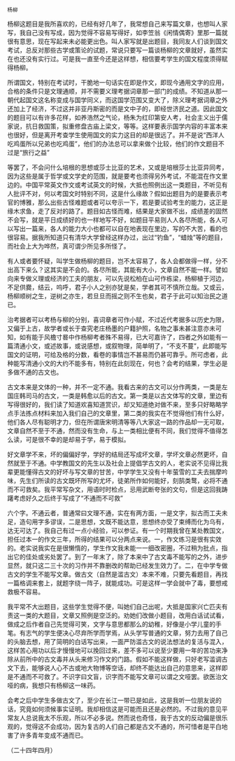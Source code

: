     杨柳 

   杨柳这题目是我所喜欢的，已经有好几年了，我常想自己来写篇文章，也想叫人家写，我自己没有写成，因为觉得不容易写得好，如李笠翁《闲情偶寄》里那一篇就很有意思，现在写起来未必能更出色。叫人家写就是出题目，我同友人们谈到国文考试，总反对那些古学或策论的试题，常说只要写一篇谈杨柳的文章就好，虽然实在也还没有实行过。可是我一直至今还是这样想，相信要考学生的国文程度须得赋得杨柳。

   所谓国文，特别在考试时，干脆地一句话实在即是作文，即现今通用文字的应用，合格的条件只是文理通顺，并不需要义理考据词章那一部门的成绩。不知道从那一朝代起国文这名称变成与国学同义，而这国学范围又变大了，除义理考据词章之外还加上了经济，不过这并非亚丹斯密的而是文中子的，即经世济民之道。因此国文的题目可以有许多花样，如养浩然之气论，杨朱为红印第安人考，社会主义出于儒家说，抗日救国策，拟重修盘古庙上梁文，等等。这样要表示国学内容的丰富本来也很好，但是离开考查学生使用国文的实力这目的却是很远了。并不是说“西洋人吃鸡蛋所以兄弟也吃鸡蛋”，他们的办法总可以拿来做个比较，他们的作文题目不过是“旅行之益”

   等罢了，不会问什么培根的思想或莎士比亚的艺术，又或是培根莎士比亚异同考，因为这些是属于哲学或文学史的范围，就是要考也须得另外考试，不能混在作文里边的。中国平常英文作文或考试英文的时候，大抵也照例出这一类题目，不听见有人批评不对，何以考国文时特别不同，这是什么缘故？假如出题目为的是要表示考官的博雅，那么出些古怪难题或者可以夸示一下，若是要试验考生的能力，这正是缘木求鱼，走了反对的路了。题目如古怪而难，结果是大家做不出，成绩差的固然不会写，就是平日成绩好的也一样地写不好，如题目平易则人人各尽所能，各人可以写出一篇来，各人的能力大小也都可以自在地表现在里边，写的不大苦，看的也很容易。据我所知道只有清华大学曾经这样办过，出过“钓鱼”，“蜡烛”等的题目，而社会上大为哗然，真可谓少所见多所怪了。

   有人或者要怀疑，叫学生做杨柳的题目，岂不太容易了，各人会都做得一样，分不出高下来么？这其实是不会的。各尽所能，其能有大小，文章自然不能一样。譬如向来专做义理或经济的工夫的朋友，可以先说松柏在山可作栋梁，杨柳植于河边，不足供爨，结云，呜呼，君子小人之别亦犹是矣，学者其可不慎所立哉。又或云，杨柳顺树之生，逆树之亦生，若旦旦而摇之则不生也矣，君子于此可以知治民之道已。

   治考据者可以考杨与柳的分别，喜词章者可作小赋，不过近代考据多以历史为限，又偏于上古，故学者或长于查究老庄杨墨的户籍护照，名物之事未甚注意亦未可知，如有能于风檐寸晷中作杨柳考者殊不易得，已大可嘉许了，四者之外如能有一篇清通小文，或述故事，或说感想，或叙物理，简单明了，“不支不蔓”，此即能写国文的证明，可给及格的分数，看卷的事情岂不甚易而仍甚可靠乎。所可虑者，此种能写清通小文的大约不能多有，特别在此刻现在，何也？会考的结果，学生必是多做不通的古文也。

   古文本来是文体的一种，并不一定不通。我看古来的古文可以分作两类，一类是左国庄韩司马的古文，一类是韩愈以后的古文。第一类是以古文体写的文章，里边有写得很好的，我们读了知道欢喜知道赏识，却又知道绝对做不来，至多只好略略学点手法拣点材料来加入我们自己的文章里，第二类的我实在不觉得他们有什么好，他们各人尽有聪明才力，但在所谓唐宋明清等等八大家这一路的作品却一无可取，文章自然不至于不通，然而没有生命，与上一类相比便有不同，我们觉得不值得怎么读，可是很不幸的是却易于学，易于模拟。

   好文章学不来，坏的偏偏好学，学好的结局还写成坏文章，学坏文章必然更坏，自然就至于不通。中学教国文的先生以及社会上提倡学古文的人，老实说不见得比我辈更能懂得古文的好坏与写文章的甘苦，中学学生又没有十年萤雪的工夫去揣摩吟味，先生们所读的古文既坏所写的尤坏，徒弟所作如何能好，刻鹄类鹜，必将不通而不可救矣。我平常写杂文，用语时时检点，忌用武断夸张的文句，但是这回我踌躇考虑好久之后终于写成了“不通而不可救”

   六个字。不通云者，普通常曰文理不通，实在有两方面，一是文字，拟古而工夫未足，造句用字多谬误，二是思想，文既不能达意，思想终亦受了束缚而化为乌有，达无可达了。我自己有过一点小经验，可以参证。有一个时期我曾在某处教国文，担任过本一的作文三年，所得的结果可以分两点来说。一，作文练习是很有实效的。老实说我实在是很懒惰的，学生作文我未能一一细改密圈，不过稍为批点，指出它的佳处或劣处罢了。到了一年末了，除了本来中了古文毒不能写的之外，进步显然，就只这二三十次的习作并不靠删改的帮助已经发生效力了。二，在中学专做古文的学生不能写文章。做古文（自然是滥古文）本来不难，只要先看题目，再找一篇格调来套上，就题字绕一阵子，就能成功。可是这样一学会就中了毒，要想戒救极不容易。

   我平常不大出题目，这些学生觉得不便，叫她们自己出呢，大抵是国家兴亡匹夫有责这一类的大题目，文章又照例是空泛的。劝她们改做小题目，改用白话试试看，做成之后作者自己先觉得可笑，文字与意思都那么的幼稚，好像是小学儿童的手笔。有志气的学生便决心尽弃所学而学焉，从头学写普通的文章，努力去用了自己的头脑去想，用了简明的白话写出来，一面严防滥古文的说法想法的复活与混入，这样苦心用功以后才慢慢地可以挽回过来，差不多可以说至少要用一年的苦功来净除从前所中的古文毒并从头来修习作文的门路。假如不能这样做，只好老写滥调古文下去，能够说人心不古或地大物博等空话，却终不能达出自己的意思来，这样即是不通而不可救了。不识字曰文盲，识字而不能写文章可以谓之文哑罢。欲医治文哑的病，我想只有杨柳这一味药。

   会考之后中学生多做古文了，至少在长江一带已是如此，这是我听一位朋友说的话，究竟如何须候事实证明。我却相信这是可能而且还是必然的。不过我的意见平常友人总说我太不乐观，所以不必多说。然而说也奇怪，我于古文的反动偏是很乐观的，觉得这不会成功，因为复古的人们自己都是古文不通的，所可惜者是平白地害了许多青年变成不通而已。

   （二十四年四月）

